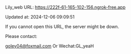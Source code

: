 Lily_web URL: https://222f-61-165-102-156.ngrok-free.app

Updated at: 2024-12-06 09:09:51

If you cannot open this URL, the server might be down.

Please contact: 

goley04@foxmail.com Or Wechat:GL_yeaH